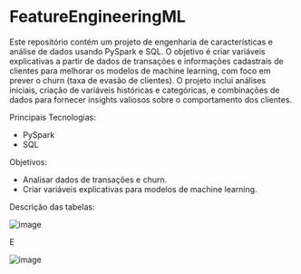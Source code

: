 # FeatureEngineeringML
Este repositório contém um projeto de engenharia de características e análise de dados usando PySpark e SQL. O objetivo é criar variáveis explicativas a partir de dados de transações e informações cadastrais de clientes para melhorar os modelos de machine learning, com foco em prever o churn (taxa de evasão de clientes). O projeto inclui análises iniciais, criação de variáveis históricas e categóricas, e combinações de dados para fornecer insights valiosos sobre o comportamento dos clientes.

Principais Tecnologias:

* PySpark
* SQL

Objetivos:

* Analisar dados de transações e churn.
* Criar variáveis explicativas para modelos de machine learning.

Descrição das tabelas: 

![image](https://github.com/danielreinaux/FeatureEngineeringML/assets/91274263/937bd260-4343-4889-a6b2-d2edaf868b44)

E

![image](https://github.com/danielreinaux/FeatureEngineeringML/assets/91274263/d4d3c946-3d47-468d-b783-05832309ef62)


